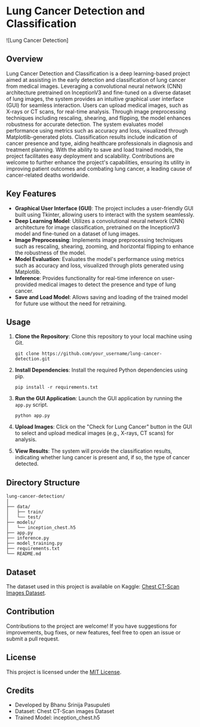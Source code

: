 # Lung Cancer Detection and Classification

![Lung Cancer Detection]

## Overview
Lung Cancer Detection and Classification is a deep learning-based project aimed at assisting in the early detection and classification of lung cancer from medical images. Leveraging a convolutional neural network (CNN) architecture pretrained on InceptionV3 and fine-tuned on a diverse dataset of lung images, the system provides an intuitive graphical user interface (GUI) for seamless interaction. Users can upload medical images, such as X-rays or CT scans, for real-time analysis. Through image preprocessing techniques including rescaling, shearing, and flipping, the model enhances robustness for accurate detection. The system evaluates model performance using metrics such as accuracy and loss, visualized through Matplotlib-generated plots. Classification results include indication of cancer presence and type, aiding healthcare professionals in diagnosis and treatment planning. With the ability to save and load trained models, the project facilitates easy deployment and scalability. Contributions are welcome to further enhance the project's capabilities, ensuring its utility in improving patient outcomes and combating lung cancer, a leading cause of cancer-related deaths worldwide.

## Key Features
- **Graphical User Interface (GUI)**: The project includes a user-friendly GUI built using Tkinter, allowing users to interact with the system seamlessly.
- **Deep Learning Model**: Utilizes a convolutional neural network (CNN) architecture for image classification, pretrained on the InceptionV3 model and fine-tuned on a dataset of lung images.
- **Image Preprocessing**: Implements image preprocessing techniques such as rescaling, shearing, zooming, and horizontal flipping to enhance the robustness of the model.
- **Model Evaluation**: Evaluates the model's performance using metrics such as accuracy and loss, visualized through plots generated using Matplotlib.
- **Inference**: Provides functionality for real-time inference on user-provided medical images to detect the presence and type of lung cancer.
- **Save and Load Model**: Allows saving and loading of the trained model for future use without the need for retraining.

## Usage
1. **Clone the Repository**: Clone this repository to your local machine using Git.
    ```
    git clone https://github.com/your_username/lung-cancer-detection.git
    ```

2. **Install Dependencies**: Install the required Python dependencies using pip.
    ```
    pip install -r requirements.txt
    ```

3. **Run the GUI Application**: Launch the GUI application by running the `app.py` script.
    ```
    python app.py
    ```

4. **Upload Images**: Click on the "Check for Lung Cancer" button in the GUI to select and upload medical images (e.g., X-rays, CT scans) for analysis.

5. **View Results**: The system will provide the classification results, indicating whether lung cancer is present and, if so, the type of cancer detected.

## Directory Structure
```
lung-cancer-detection/
│
├── data/
│   ├── train/
│   └── test/
├── models/
│   └── inception_chest.h5
├── app.py
├── inference.py
├── model_training.py
├── requirements.txt
└── README.md
```

## Dataset
The dataset used in this project is available on Kaggle: [Chest CT-Scan Images Dataset](https://www.kaggle.com/datasets/mohamedhanyyy/chest-ctscan-images).

## Contribution
Contributions to the project are welcome! If you have suggestions for improvements, bug fixes, or new features, feel free to open an issue or submit a pull request.

## License
This project is licensed under the [MIT License](LICENSE).

## Credits
- Developed by Bhanu Srinija Pasupuleti
- Dataset: Chest CT-Scan images Dataset
- Trained Model: inception_chest.h5
